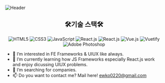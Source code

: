 ![Header](https://capsule-render.vercel.app/api?type=waving&section=header&fontSize=90&animation=fadeIn&height=300&width=&text=YENA%20KWON&fontAlign=50&fontAlignY=40&color=gradient)
<h2 align="center">🛠기술 스택🛠</h2>
<p align='center'>
  <img alt="HTML5" src ="https://img.shields.io/badge/HTML5-E34F26.svg?&style=for-the-badge&logo=HTML5&logoColor=black"/>
  <img alt="CSS3" src ="https://img.shields.io/badge/CSS3-1572B6.svg?&style=for-the-badge&logo=JavaScript&logoColor=black"/>
  <img alt="JavaScript" src ="https://img.shields.io/badge/JavaScript-F7DF1E.svg?&style=for-the-badge&logo=JavaScript&logoColor=black"/>
  <img alt="React.js" src ="https://img.shields.io/badge/React-61DAFB.svg?&style=for-the-badge&logo=React&logoColor=black"/>
  <img alt="React.js" src ="https://img.shields.io/badge/Redux-764ABC.svg?&style=for-the-badge&logo=Redux&logoColor=black"/>
  <img alt="Vue.js" src ="https://img.shields.io/badge/Vue.js-4FC08D.svg?&style=for-the-badge&logo=Vue.js&logoColor=black"/>
  <img alt="Vuetify" src ="https://img.shields.io/badge/Vuetify-1867C0.svg?&style=for-the-badge&logo=Vuetify&logoColor=black"/>
  <img alt="Adobe Photoshop" src ="https://img.shields.io/badge/Adobe Photoshop-31A8FF.svg?&style=for-the-badge&logo=Adobe Photoshop&logoColor=black"/>
</p>

- 👀 I’m interested in FE Frameworks & UIUX like always.
- 🌱 I’m currently learning how JS Frameworks especially React.js work and enjoy dicussing UIUX problems.
- 💞️ I’m searching for companies.
- 📫 Do you want to contact me? Mail here! ewko0220@gmail.com

<!---
Hazae/Hazae is a ✨ special ✨ repository because its `README.md` (this file) appears on your GitHub profile.
You can click the Preview link to take a look at your changes.
--->
